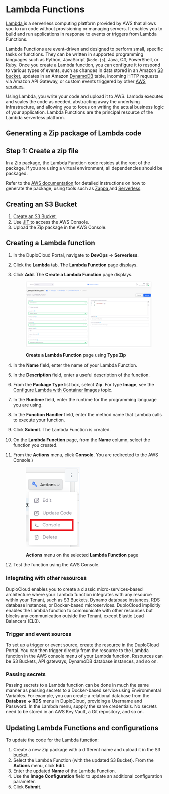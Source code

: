 # Lambda Functions

[Lambda ](https://aws.amazon.com/pm/lambda/?trk=73f686c8-9606-40ad-852f-7b2bcafa68fe\&sc\_channel=ps\&ef\_id=CjwKCAjwm4ukBhAuEiwA0zQxk0SFVZUD3BCwJFOwlrHAFxzGF6anGJulF49mrridyhHjXRxfSHnmGxoCQw0QAvD\_BwE:G:s\&s\_kwcid=AL!4422!3!651212652666!e!!g!!amazon%20lambda!909122559!45462427876)is a serverless computing platform provided by AWS that allows you to run code without provisioning or managing servers. It enables you to build and run applications in response to events or triggers from Lambda Functions.

Lambda Functions are event-driven and designed to perform small, specific tasks or functions. They can be written in supported programming languages such as Python, JavaScript (`Node.js`), Java, C#, PowerShell, or Ruby. Once you create a Lambda function, you can configure it to respond to various types of events, such as changes in data stored in an Amazon [S3 bucket](../s3-bucket.md), updates in an Amazon [DynamoDB](../database/dynamodb.md) table, incoming HTTP requests via Amazon API Gateway, or custom events triggered by other [AWS services](../).

Using Lambda, you write your code and upload it to AWS. Lambda executes and scales the code as needed, abstracting away the underlying infrastructure, and allowing you to focus on writing the actual business logic of your application. Lambda Functions are the principal resource of the Lambda serverless platform.&#x20;

## Generating a Zip package of Lambda code <a href="#0-toc-title" id="0-toc-title"></a>

## Step 1: Create a zip file <a href="#0-toc-title" id="0-toc-title"></a>

In a Zip package, the Lambda Function code resides at the root of the package. If you are using a virtual environment, all dependencies should be packaged.&#x20;

Refer to the [AWS documentation](https://docs.aws.amazon.com/lambda/latest/dg/configuration-function-zip.html) for detailed instructions on how to generate the package, using tools such as [Zappa ](https://github.com/zappa/Zappa)and [Serverless](https://www.serverless.com/framework/docs/providers/aws/guide/functions).

## Creating an S3 Bucket <a href="#2-toc-title" id="2-toc-title"></a>

1. [Create an S3 Bucket](../s3-bucket.md).
2. Use [JIT ](../../use-cases/jit-access.md)to access the AWS Console.
3. Upload the Zip package in the AWS Console.

## Creating a Lambda function <a href="#3-toc-title" id="3-toc-title"></a>

1. In the DuploCloud Portal, navigate to **DevOps** -> **Serverless**.
2. Click the **Lambda** tab. The **Lambda Function** page displays.
3.  Click **Add**. The **Create a Lambda Function** page displays.

    <figure><img src="../../../.gitbook/assets/L10.png" alt=""><figcaption><p><strong>Create a Lambda Function</strong> page using <strong>Type Zip</strong></p></figcaption></figure>
4. In the **Name** field, enter the name of your Lambda Function.
5. In the **Description** field, enter a useful description of the function.
6. From the **Package Type** list box, select **Zip**. For type **Image**, see the [Configure Lambda with Container Images](create-lambda-using-container-image.md) topic.
7. In the **Runtime** field, enter the runtime for the programming language you are using.
8. In the **Function Handler** field, enter the method name that Lambda calls to execute your function.&#x20;
9. Click **Submit**. The Lambda Function is created.
10. On the **Lambda Function** page, from the **Name** column, select the function you created.
11. From the **Actions** menu, click **Console**. You are redirected to the AWS Console.\


    <figure><img src="../../../.gitbook/assets/L11.png" alt=""><figcaption><p><strong>Actions</strong> menu on the selected <strong>Lambda Function</strong> page</p></figcaption></figure>


12. Test the function using the AWS Console.

### Integrating with other resources <a href="#2-toc-title" id="2-toc-title"></a>

DuploCloud enables you to create a classic micro-services-based architecture where your Lambda function integrates with any resource within your Tenant, such as S3 Buckets, Dynamo database instances, RDS database instances, or Docker-based microservices. DuploCloud implicitly enables the Lambda function to communicate with other resources but blocks any communication outside the Tenant, except Elastic Load Balancers (ELB).

### Trigger and event sources <a href="#3-toc-title" id="3-toc-title"></a>

To set up a trigger or event source, create the resource in the DuploCloud Portal. You can then trigger directly from the resource to the Lambda function in the AWS console menu of your Lambda function. Resources can be S3 Buckets, API gateways, DynamoDB database instances, and so on.&#x20;

### Passing secrets <a href="#4-toc-title" id="4-toc-title"></a>

Passing secrets to a Lambda function can be done in much the same manner as passing secrets to a Docker-based service using Environmental Variables. For example, you can create a relational database from the **Database -> RDS** menu in DuploCloud, providing a Username and Password. In the Lambda menu, supply the same credentials. No secrets need to be stored in an AWS Key Vault, a Git repository, and so on.

## Updating Lambda Functions and configurations <a href="#1-toc-title" id="1-toc-title"></a>

To update the code for the Lambda function:

1. Create a new Zip package with a different name and upload it in the S3 bucket.
2. Select the Lambda Function (with the updated S3 Bucket). From the **Actions** menu, click **Edit**.&#x20;
3. Enter the updated **Name** of the Lambda Function.
4. Use the **Image Configuration** field to update an additional configuration parameter.
5. Click **Submit**.
